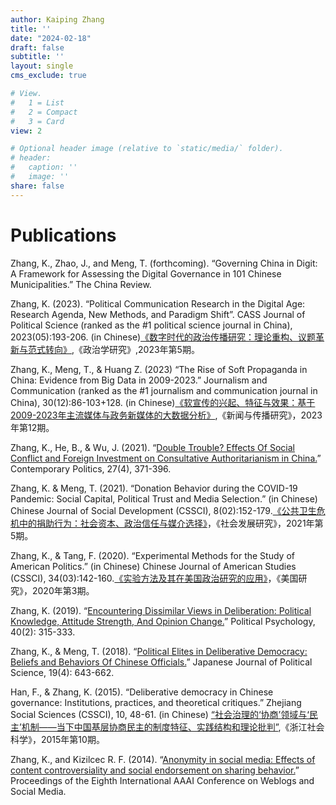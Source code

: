 ```yaml
---
author: Kaiping Zhang
title: ''
date: "2024-02-18"
draft: false
subtitle: ''
layout: single
cms_exclude: true

# View.
#   1 = List
#   2 = Compact
#   3 = Card
view: 2

# Optional header image (relative to `static/media/` folder).
# header:
#   caption: ''
#   image: ''
share: false
---
```

# Publications

Zhang, K., Zhao, J., and Meng, T. (forthcoming). “Governing China in Digit: A Framework for Assessing the Digital Governance in 101 Chinese Municipalities.” The China Review. 

Zhang, K. (2023). “Political Communication Research in the Digital Age: Research Agenda, New Methods, and Paradigm Shift”. CASS Journal of Political Science (ranked as the #1 political science journal in China), 2023(05):193-206. (in Chinese)[《数字时代的政治传播研究：理论重构、议题革新与范式转向》](https://www.cnki.net/KCMS/detail/detail.aspx?dbcode=CJFD&dbname=CJFDLAST2023&filename=POLI202305015&uniplatform=OVERSEA&v=rA_XkQqnoptYUgEz_bc3gTz1J7bqkLBEw5ucOGMh2oM_8vvKp66FlbsxumSW6ugn),《政治学研究》,2023年第5期。

Zhang, K., Meng, T., & Huang Z. (2023) “The Rise of Soft Propaganda in China: Evidence from Big Data in 2009-2023.” Journalism and Communication (ranked as the #1 journalism and communication journal in China), 30(12):86-103+128. (in Chinese)[《软宣传的兴起、特征与效果：基于2009-2023年主流媒体与政务新媒体的大数据分析》](https://www.cnki.net/KCMS/detail/detail.aspx?dbcode=CJFD&dbname=CJFDAUTO&filename=YANJ202312006&uniplatform=OVERSEA&v=0XKVte6vceRXV-R_JBVOEQF_xpcjAD--BXFpfuo5NIGeJvllTdgbCzsc3L3Jdq5i),《新闻与传播研究》，2023年第12期。

Zhang, K., He, B., & Wu, J. (2021). “[Double Trouble? Effects Of Social Conflict and Foreign Investment on Consultative Authoritarianism in China.](https://www.tandfonline.com/doi/full/10.1080/13569775.2021.1884376)” Contemporary Politics, 27(4), 371-396.

Zhang, K. & Meng, T. (2021). “Donation Behavior during the COVID-19 Pandemic: Social Capital, Political Trust and Media Selection.” (in Chinese) Chinese Journal of Social Development (CSSCI), 8(02):152-179.[《公共卫生危机中的捐助行为：社会资本、政治信任与媒介选择》](https://www.dps.tsinghua.edu.cn/info/1114/2369.htm)，《社会发展研究》，2021年第5期。

Zhang, K., & Tang, F. (2020). “Experimental Methods for the Study of American Politics.” (in Chinese) Chinese Journal of American Studies (CSSCI), 34(03):142-160.[《实验方法及其在美国政治研究的应用》](https://www.cnki.net/KCMS/detail/detail.aspx?dbcode=CJFD&dbname=CJFDLAST2020&filename=MGYJ202003009&uniplatform=OVERSEA&v=JF7XMrJaucde02Azis4svsYGEE8zleifepPIwPgeNM3VHYh3rpojyI6gBREKSDO4)，《美国研究》，2020年第3期。

Zhang, K. (2019). “[Encountering Dissimilar Views in Deliberation: Political Knowledge, Attitude Strength, And Opinion Change.](https://onlinelibrary.wiley.com/doi/10.1111/pops.12514)” Political Psychology, 40(2): 315-333.

Zhang, K., & Meng, T. (2018). “[Political Elites in Deliberative Democracy: Beliefs and Behaviors Of Chinese Officials.](https://www.cambridge.org/core/journals/japanese-journal-of-political-science/article/abs/political-elites-in-deliberative-democracy-beliefs-and-behaviors-of-chinese-officials/102C607DF5E46D6536AEF515228130E4)” Japanese Journal of Political Science, 19(4): 643-662.

Han, F., & Zhang, K. (2015). “Deliberative democracy in Chinese governance: Institutions, practices, and theoretical critiques.” Zhejiang Social Sciences (CSSCI), 10, 48-61. (in Chinese) [“社会治理的‘协商’领域与‘民主’机制——当下中国基层协商民主的制度特征、实践结构和理论批判”](https://www.cnki.net/KCMS/detail/detail.aspx?dbcode=CJFD&dbname=CJFDLAST2015&filename=ZJSH201510007&uniplatform=OVERSEA&v=tUT5pvei9UMiMVK73Gqy3CrpU-QVhybGEPdc8XeRit9sQVcvoWEJ15CafK0lSvqt),《浙江社会科学》，2015年第10期。

Zhang, K., and Kizilcec R. F. (2014). “[Anonymity in social media: Effects of content controversiality and social endorsement on sharing behavior.](https://ojs.aaai.org/index.php/ICWSM/article/view/14573)” Proceedings of the Eighth International AAAI Conference on Weblogs and Social Media. 